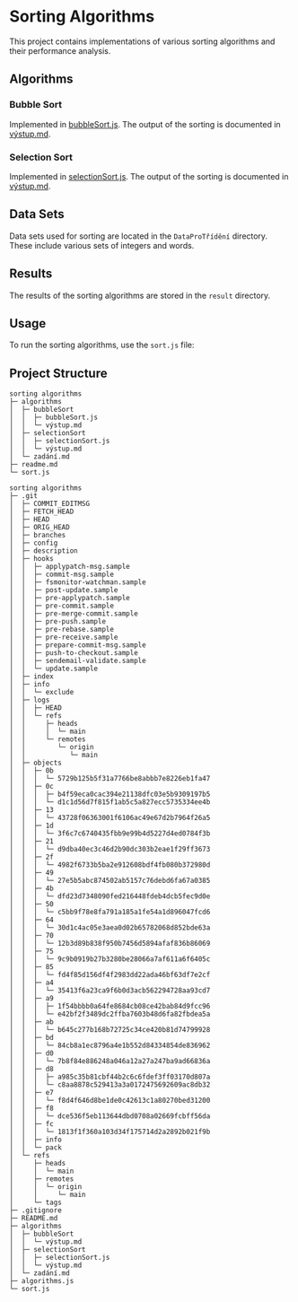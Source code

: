# Sorting Algorithms

This project contains implementations of various sorting algorithms and their performance analysis.

## Algorithms

### Bubble Sort
Implemented in [bubbleSort.js](algorithms/bubbleSort/bubbleSort.js). The output of the sorting is documented in [výstup.md](algorithms/bubbleSort/výstup.md).

### Selection Sort
Implemented in [selectionSort.js](algorithms/selectionSort/selectionSort.js). The output of the sorting is documented in [výstup.md](algorithms/selectionSort/výstup.md).

## Data Sets
Data sets used for sorting are located in the `DataProTřídění` directory. These include various sets of integers and words.

## Results
The results of the sorting algorithms are stored in the `result` directory.

## Usage
To run the sorting algorithms, use the `sort.js` file:

## Project Structure
```
sorting algorithms
├─ algorithms
│  ├─ bubbleSort
│  │  ├─ bubbleSort.js
│  │  └─ výstup.md
│  ├─ selectionSort
│  │  ├─ selectionSort.js
│  │  └─ výstup.md
│  └─ zadání.md
├─ readme.md
└─ sort.js
```
```
sorting algorithms
├─ .git
│  ├─ COMMIT_EDITMSG
│  ├─ FETCH_HEAD
│  ├─ HEAD
│  ├─ ORIG_HEAD
│  ├─ branches
│  ├─ config
│  ├─ description
│  ├─ hooks
│  │  ├─ applypatch-msg.sample
│  │  ├─ commit-msg.sample
│  │  ├─ fsmonitor-watchman.sample
│  │  ├─ post-update.sample
│  │  ├─ pre-applypatch.sample
│  │  ├─ pre-commit.sample
│  │  ├─ pre-merge-commit.sample
│  │  ├─ pre-push.sample
│  │  ├─ pre-rebase.sample
│  │  ├─ pre-receive.sample
│  │  ├─ prepare-commit-msg.sample
│  │  ├─ push-to-checkout.sample
│  │  ├─ sendemail-validate.sample
│  │  └─ update.sample
│  ├─ index
│  ├─ info
│  │  └─ exclude
│  ├─ logs
│  │  ├─ HEAD
│  │  └─ refs
│  │     ├─ heads
│  │     │  └─ main
│  │     └─ remotes
│  │        └─ origin
│  │           └─ main
│  ├─ objects
│  │  ├─ 0b
│  │  │  └─ 5729b125b5f31a7766be8abbb7e8226eb1fa47
│  │  ├─ 0c
│  │  │  ├─ b4f59eca0cac394e21138dfc03e5b9309197b5
│  │  │  └─ d1c1d56d7f815f1ab5c5a827ecc5735334ee4b
│  │  ├─ 13
│  │  │  └─ 43728f06363001f6106ac49e67d2b7964f26a5
│  │  ├─ 1d
│  │  │  └─ 3f6c7c6740435fbb9e99b4d5227d4ed0784f3b
│  │  ├─ 21
│  │  │  └─ d9dba40ec3c46d2b90dc303b2eae1f29ff3673
│  │  ├─ 2f
│  │  │  └─ 4982f6733b5ba2e912608bdf4fb080b372980d
│  │  ├─ 49
│  │  │  └─ 27e5b5abc874502ab5157c76debd6fa67a0385
│  │  ├─ 4b
│  │  │  └─ dfd23d7348090fed216448fdeb4dcb5fec9d0e
│  │  ├─ 50
│  │  │  └─ c5bb9f78e8fa791a185a1fe54a1d896047fcd6
│  │  ├─ 64
│  │  │  └─ 30d1c4ac05e3aea0d02b65782068d852bde63a
│  │  ├─ 70
│  │  │  └─ 12b3d89b838f950b7456d5894afaf836b86069
│  │  ├─ 75
│  │  │  └─ 9c9b0919b27b3280be28066a7af611a6f6405c
│  │  ├─ 85
│  │  │  └─ fd4f85d156df4f2983dd22ada46bf63df7e2cf
│  │  ├─ a4
│  │  │  └─ 35413f6a23ca9f6b0d3acb562294728aa93cd7
│  │  ├─ a9
│  │  │  ├─ 1f54bbbb0a64fe8684cb08ce42bab84d9fcc96
│  │  │  └─ e42bf2f3489dc2ffba7603b48d6fa82fbdea5a
│  │  ├─ ab
│  │  │  └─ b645c277b168b72725c34ce420b81d74799928
│  │  ├─ bd
│  │  │  └─ 84cb8a1ec8796a4e1b552d84334854de836962
│  │  ├─ d0
│  │  │  └─ 7b8f84e886248a046a12a27a247ba9ad66836a
│  │  ├─ d8
│  │  │  ├─ a985c35b81cbf44b2c6c6fdef3ff03170d807a
│  │  │  └─ c8aa8878c529413a3a0172475692609ac8db32
│  │  ├─ e7
│  │  │  └─ f8d4f646d8be1de0c42613c1a80270bed31200
│  │  ├─ f8
│  │  │  └─ dce536f5eb113644dbd0708a02669fcbff56da
│  │  ├─ fc
│  │  │  └─ 1813f1f360a103d34f175714d2a2892b021f9b
│  │  ├─ info
│  │  └─ pack
│  └─ refs
│     ├─ heads
│     │  └─ main
│     ├─ remotes
│     │  └─ origin
│     │     └─ main
│     └─ tags
├─ .gitignore
├─ README.md
├─ algorithms
│  ├─ bubbleSort
│  │  └─ výstup.md
│  ├─ selectionSort
│  │  ├─ selectionSort.js
│  │  └─ výstup.md
│  └─ zadání.md
├─ algorithms.js
└─ sort.js

```
